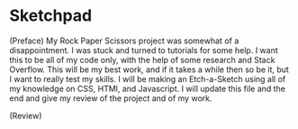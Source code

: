 # Sketchpad
(Preface)
My Rock Paper Scissors project was somewhat of a disappointment. I was stuck and turned to tutorials for some help. I want this to be all of my code only, with the help of some research and Stack Overflow. This will be my best work, and if it takes a while then so be it, but I want to really test my skills. I will be making an Etch-a-Sketch using all of my knowledge on CSS, HTMl, and Javascript. I will update this file and the end and give my review of the project and of my work.

(Review)
